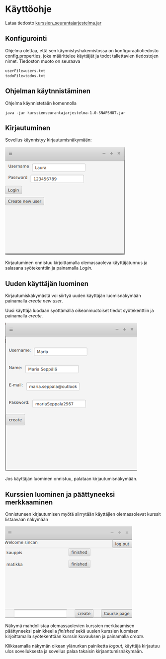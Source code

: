 # Käyttöohje

Lataa tiedosto [kurssien_seurantajarjestelma.jar](https://github.com/lchz/otm-harjoitustyo/releases)

## Konfigurointi

Ohjelma olettaa, että sen käynnistyshakemistossa on konfiguraatiotiedosto config.properties, joka määrittelee käyttäjät ja todot tallettavien tiedostojen nimet. Tiedoston muoto on seuraava

	userFile=users.txt
	todoFile=todos.txt

## Ohjelman käytnnistäminen

Ohjelma käynnistetään komennolla

	java -jar kurssienseurantajarjestelma-1.0-SNAPSHOT.jar

## Kirjautuminen

Sovellus käynnistyy kirjautumisnäkymään:

![kuva kirjautumisnäkymästä](https://github.com/lchz/otm-harjoitustyo/blob/master/Kurssien_seurantajarjestelma/dokumentaatio/kuvat/kirjautumisnakyma.png)

Kirjautuminen onnistuu kirjoittamalla olemassaoleva käyttäjätunnus ja salasana syötekenttiin ja painamalla _Login_.

## Uuden käyttäjän luominen

Kirjautumiskäkymästä voi siirtyä uuden käyttäjän luomisnäkymään painamalla _create new user_.

Uusi käyttäjä luodaan syöttämällä oikeanmuotoiset tiedot syötekenttiin ja painamalla _create_.

![kuva uuden käyttäjän luomisesta](https://github.com/lchz/otm-harjoitustyo/blob/master/Kurssien_seurantajarjestelma/dokumentaatio/kuvat/uudenkayttajanluominen.png)

Jos käyttäjän luominen onnistuu, palataan kirjautumisnäkymään.

## Kurssien luominen ja päättyneeksi merkkaaminen

Onnistuneen kirjautumisen myötä siirrytään käyttäjien olemassolevat kurssit 
listaavaan näkymään 

![kuva kurssienLuominenNakyma](https://github.com/lchz/otm-harjoitustyo/blob/master/Kurssien_seurantajarjestelma/dokumentaatio/kuvat/kurssienLuominenNakyma.png)

Näkymä mahdollistaa olemassaolevien kurssien merkkaamisen päättyneeksi 
painikkeella _finished_ sekä uusien kurssien luomisen kirjoittamalla 
syötekenttään kurssin kuvauksen ja painamalla _create_.

Klikkaamalla näkymän oikean ylänurkan painiketta _logout_, käyttäjä kirjautuu 
ulos sovelluksesta ja sovellus palaa takaisin kirjaantumisnäkymään.
